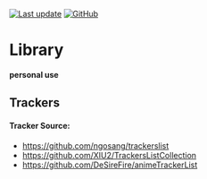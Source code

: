 [![Last update](https://img.shields.io/badge/Last%20update-2023/08/06-%232ea043?style=flat-square)](#)
[![GitHub](https://img.shields.io/github/license/BoxMiao007/Library?style=flat-square&color=blue)](https://raw.githubusercontent.com/BoxMiao007/Library/main/LICENSE)

# Library
**personal use**

## Trackers
#### Tracker Source:
* https://github.com/ngosang/trackerslist
* https://github.com/XIU2/TrackersListCollection
* https://github.com/DeSireFire/animeTrackerList
